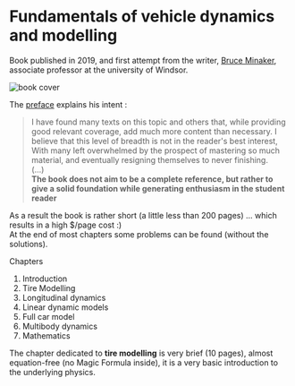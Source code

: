 # Fundamentals of vehicle dynamics and modelling

Book published in 2019, and first attempt from the writer, [Bruce Minaker](http://www.uwindsor.ca/engineering/mame/321/dr-b-minaker), associate professor at the university of Windsor. 

![book cover](https://media.wiley.com/product_data/coverImage300/93/11189800/1118980093.jpg)

The [preface](https://books.google.fr/books?id=-HCqDwAAQBAJ&pg=PA1&hl=fr&source=gbs_toc_r&cad=3#v=onepage&q&f=false) explains his intent :
> I have found many texts on  this topic and others that, while providing good relevant coverage, add much more content than necessary. I believe that this level of breadth is not in the  reader's best interest, With many Ieft overwhelmed by the prospect of mastering so much material, and eventually resigning themselves to never finishing.  
> (...)  
> **The book does not aim to be a complete reference, but rather to give a solid foundation while generating enthusiasm in the student reader**

As a result the book is rather short (a little less than 200 pages) ... which results in a high $/page cost :)  
At the end of most chapters some problems can be found (without the solutions).

Chapters 
1. Introduction
2. Tire Modelling
3. Longitudinal dynamics
4. Linear dynamic models
5. Full car model
6. Multibody dynamics
7. Mathematics

The chapter dedicated to **tire modelling** is very brief (10 pages), almost equation-free (no Magic Formula inside), it is a very basic introduction to the underlying physics.

